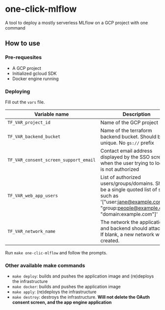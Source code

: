 # one-click-mlflow
A tool to deploy a mostly serverless MLflow on a GCP project with one command

## How to use

### Pre-requesites
- A GCP project
- Initialized gcloud SDK
- Docker engine running

### Deploying
Fill out the `vars` file.

|Variable name|Description|
|---|---| 
|`TF_VAR_project_id`|Name of the GCP project|
|`TF_VAR_backend_bucket`|Name of the terraform backend bucket. Should be unique. No `gs://` prefix|
|`TF_VAR_consent_screen_support_email`|Contact email address displayed by the SSO screen when the user trying to log in is not authorized|
|`TF_VAR_web_app_users`|List of authorized users/groups/domains. Should be a single quoted list of string such as '["user:jane@example.com", "group:people@example.com", "domain:example.com"]'|
|`TF_VAR_network_name`|The network the application and backend should attach to. If blank, a new network will be created.|

Run `make one-clic-mlflow` and follow the prompts.

### Other available make commands
- `make deploy`: builds and pushes the application image and (re)deploys the infrastructure
- `make docker`: builds and pushes the application image
- `make apply`: (re)deploys the infrastructure
- `make destroy`: destroys the infrastructure. **Will not delete the OAuth consent screen, and the app engine application**

